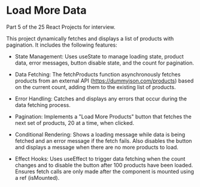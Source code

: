 # Load More Data

Part 5 of the 25 React Projects for interview. 

This project dynamically fetches and displays a list of products with pagination. It includes the following features:

- State Management: Uses useState to manage loading state, product data, error messages, button disable state, and the count for pagination.

- Data Fetching: The fetchProducts function asynchronously fetches products from an external API (https://dummyjson.com/products) based on the current count, adding them to the existing list of products.

- Error Handling: Catches and displays any errors that occur during the data fetching process.

- Pagination: Implements a "Load More Products" button that fetches the next set of products, 20 at a time, when clicked.

- Conditional Rendering: Shows a loading message while data is being fetched and an error message if the fetch fails. Also disables the button and displays a message when there are no more products to load.

- Effect Hooks: Uses useEffect to trigger data fetching when the count changes and to disable the button after 100 products have been loaded. Ensures fetch calls are only made after the component is mounted using a ref (isMounted).
